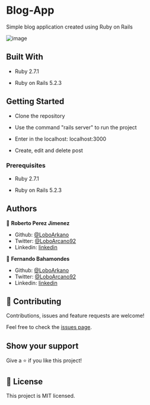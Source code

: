 # Blog-App
Simple blog application created using Ruby on Rails 

![image](https://user-images.githubusercontent.com/33432289/83282636-81562580-a19f-11ea-9cf2-e067db103f60.png)


## Built With

- Ruby 2.7.1

- Ruby on Rails 5.2.3

## Getting Started

- Clone the repository

- Use the command "rails server" to run the project

- Enter in the localhost: localhost:3000

- Create, edit and delete post

### Prerequisites

- Ruby 2.7.1

- Ruby on Rails 5.2.3

## Authors

👤 **Roberto Perez Jimenez**

- Github: [@LoboArkano](https://github.com/LoboArkano)
- Twitter: [@LoboArcano92](https://twitter.com/LoboArcano92)
- Linkedin: [linkedin](https://www.linkedin.com/in/jos%C3%A9-roberto-p%C3%A9rez-jim%C3%A9nez/ )

👤 **Fernando Bahamondes**

- Github: [@LoboArkano](https://github.com/ferbaco86)
- Twitter: [@LoboArcano92](https://twitter.com/ferbac0)
- Linkedin: [linkedin](https://www.linkedin.com/in/fernando-bahamondes-correa)

## 🤝 Contributing

Contributions, issues and feature requests are welcome!

Feel free to check the [issues page](https://github.com/ferbaco86/blog_app/issues).

## Show your support

Give a ⭐️ if you like this project!
 
## 📝 License

This project is MIT licensed.
